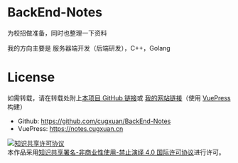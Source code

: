 # BackEnd-Notes

为校招做准备，同时也整理一下资料

我的方向主要是 服务器端开发（后端研发），C++，Golang

# License

如需转载，请在转载处附上[本项目 GitHub 链接](https://github.com/cugxuan/BackEnd-Notes)或 [我的网站链接](https://notes.cugxuan.cn)（使用 [VuePress](https://vuepress.vuejs.org/) 构建）

- Github: https://github.com/cugxuan/BackEnd-Notes
- VuePress: https://notes.cugxuan.cn

<a rel="license" href="http://creativecommons.org/licenses/by-nc-nd/4.0/"><img alt="知识共享许可协议" style="border-width:0" src="https://i.creativecommons.org/l/by-nc-nd/4.0/88x31.png" /></a><br />本作品采用<a rel="license" href="http://creativecommons.org/licenses/by-nc-nd/4.0/">知识共享署名-非商业性使用-禁止演绎 4.0 国际许可协议</a>进行许可。
